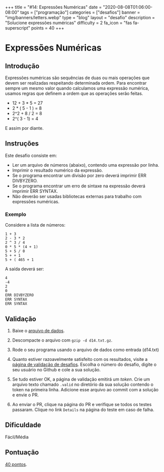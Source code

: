 +++
title = "#14: Expressões Numéricas"
date = "2020-08-08T01:06:00-08:00"
tags = ["programação"]
categories = ["desafios"]
banner = "img/banners/letters.webp"
type = "blog"
layout = "desafio"
description = "Solucione expressões numéricas"
difficulty = 2
fa_icon = "fas fa-superscript"
points = 40
+++

# Expressões Numéricas 

## Introdução


Expressões numéricas são sequências de duas ou mais operações que devem ser realizadas respeitando determinada ordem. Para encontrar sempre um mesmo valor quando calculamos uma expressão numérica, usamos regras que definem a ordem que as operações serão feitas.

* 12 + 3 * 5 = 27
* 2 * ( 5 - 1 ) = 8 
* 2^2 + 8 / 2 = 8
* 2^( 3 - 1) = 4

E assim por diante.

## Instruções

Este desafio consiste em:

* Ler um arquivo de números (abaixo), contendo uma expressão por linha.
* Imprimir o resultado numérico da expressão.
* Se o programa encontrar um divisão por zero deverá imprimir ERR DIVBYZERO.
* Se o programa encontrar um erro de sintaxe na expressão deverá imprimir ERR SYNTAX.
* Não deverão ser usadas bibliotecas externas para trabalho com expressões numéricas.

### Exemplo

Considere a lista de números:

```
1 + 3
2 - 3 * 2
2 ^ 3 / 4
0 * 5 * (4 + 1)
5 + 5 / 0
5 + + 1
5 + ( 465 + 1
```

A saída deverá ser:

```
4
-4
2
0
ERR DIVBYZERO
ERR SYNTAX
ERR SYNTAX
```

## Validação

1. Baixe o [arquivo de dados](https://osprogramadores.com/files/d14/d14.txt.gz).

1. Descompacte o arquivo com `gzip -d d14.txt.gz`.

1. Rode o seu programa usando o arquivo de dados como entrada (d14.txt)

1. Quanto estiver razoavelmente satisfeito com os resultados, visite a [página de validação de desafios](https://osprogramadores.com/v). Escolha o número do desafio, digite o seu usuário no Github e cole a sua solução.

1. Se tudo estiver OK, a página de validação emitirá um _token_. Crie um arquivo texto chamado `.valid` no diretório da sua solução contendo o token na primeira linha. Adicione esse arquivo ao commit com a solução e envie o PR.

1. Ao enviar o PR, clique na página do PR e verifique se todos os testes passaram. Clique no link `Details` na página do teste em caso de falha.

## Dificuldade

Fácil/Média

## Pontuação

[40 pontos](https://osprogramadores.com/scores).

